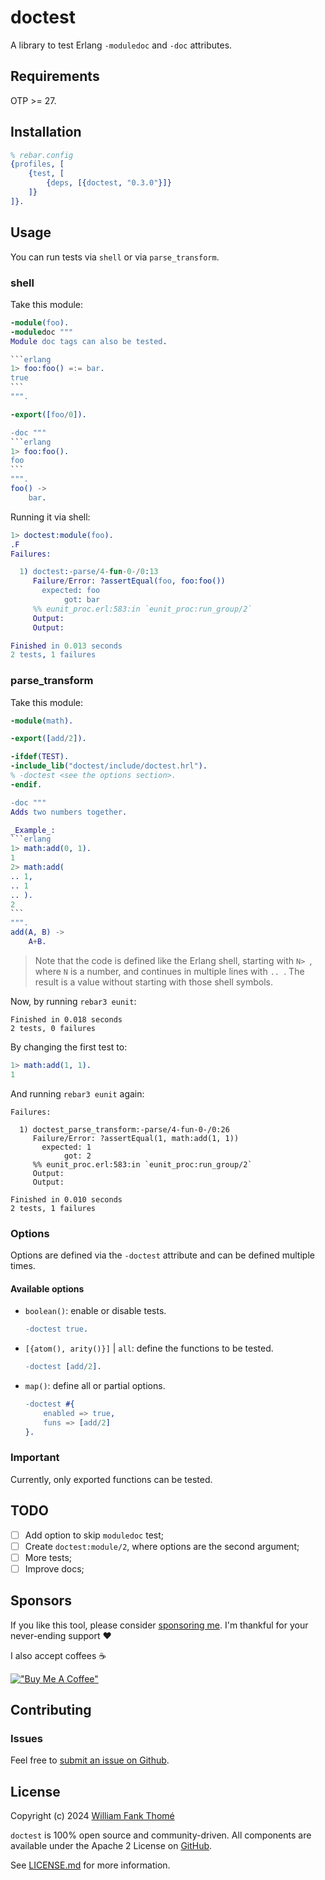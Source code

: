 # doctest

A library to test Erlang `-moduledoc` and `-doc` attributes.

## Requirements

OTP >= 27.

## Installation

```erlang
% rebar.config
{profiles, [
    {test, [
        {deps, [{doctest, "0.3.0"}]}
    ]}
]}.
```

## Usage

You can run tests via `shell` or via `parse_transform`.

### shell

Take this module:
````erlang
-module(foo).
-moduledoc """
Module doc tags can also be tested.

```erlang
1> foo:foo() =:= bar.
true
```
""".

-export([foo/0]).

-doc """
```erlang
1> foo:foo().
foo
```
""".
foo() ->
    bar.
````

Running it via shell:
```erlang
1> doctest:module(foo).
.F
Failures:

  1) doctest:-parse/4-fun-0-/0:13
     Failure/Error: ?assertEqual(foo, foo:foo())
       expected: foo
            got: bar
     %% eunit_proc.erl:583:in `eunit_proc:run_group/2`
     Output:
     Output:

Finished in 0.013 seconds
2 tests, 1 failures
```

### parse_transform

Take this module:
````erlang
-module(math).

-export([add/2]).

-ifdef(TEST).
-include_lib("doctest/include/doctest.hrl").
% -doctest <see the options section>.
-endif.

-doc """
Adds two numbers together.

_Example_:
```erlang
1> math:add(0, 1).
1
2> math:add(
.. 1,
.. 1
.. ).
2
```
""".
add(A, B) ->
    A+B.
````

> Note that the code is defined like the Erlang shell, starting with `N> `, where `N` is a number, and continues in multiple lines with `.. `. The result is a value without starting with those shell symbols.

Now, by running `rebar3 eunit`:
```shell
Finished in 0.018 seconds
2 tests, 0 failures
```

By changing the first test to:
```erlang
1> math:add(1, 1).
1
```

And running `rebar3 eunit` again:
```shell
Failures:

  1) doctest_parse_transform:-parse/4-fun-0-/0:26
     Failure/Error: ?assertEqual(1, math:add(1, 1))
       expected: 1
            got: 2
     %% eunit_proc.erl:583:in `eunit_proc:run_group/2`
     Output:
     Output:

Finished in 0.010 seconds
2 tests, 1 failures
```

### Options

Options are defined via the `-doctest` attribute and can be defined multiple times.

#### Available options

- `boolean()`: enable or disable tests.
  ```erlang
  -doctest true.
  ```
- `[{atom(), arity()}]` | `all`: define the functions to be tested.
  ```erlang
  -doctest [add/2].
  ```
- `map()`: define all or partial options.
  ```erlang
  -doctest #{
      enabled => true,
      funs => [add/2]
  }.
  ```

### Important

Currently, only exported functions can be tested.

## TODO

- [ ] Add option to skip `moduledoc` test;
- [ ] Create `doctest:module/2`, where options are the second argument;
- [ ] More tests;
- [ ] Improve docs;

## Sponsors

If you like this tool, please consider [sponsoring me](https://github.com/sponsors/williamthome).
I'm thankful for your never-ending support :heart:

I also accept coffees :coffee:

[!["Buy Me A Coffee"](https://www.buymeacoffee.com/assets/img/custom_images/orange_img.png)](https://www.buymeacoffee.com/williamthome)

## Contributing

### Issues

Feel free to [submit an issue on Github](https://github.com/williamthome/doctest/issues/new).

## License

Copyright (c) 2024 [William Fank Thomé](https://github.com/williamthome)

`doctest` is 100% open source and community-driven. All components are available under the Apache 2 License on [GitHub](https://github.com/williamthome/doctest).

See [LICENSE.md](LICENSE.md) for more information.
